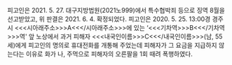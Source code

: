 피고인은 2021. 5. 27. 대구지방법원(2021노999)에서 특수협박죄 등으로 징역 8월을 선고받았고, 위 판결은 2021. 6. 4. 확정되었다.
피고인은 2020. 5. 25. 13:00경 경주시 <<<시아래주소>>>A<<</시아래주소>>>에 있는 ‘<<<기차역>>>B<<</기차역>>>역' 앞 노상에서 과거 피해자 <<<내국인이름>>>C<<</내국인이름>>>(남, 55세)에게 피고인의 명의로 휴대전화를 개통해 주었는데 피해자가 그 요금을 지급하지 않는다는 이유로 화가 나, 주먹으로 피해자의 오른팔을 1회 때려 폭행하였다.
